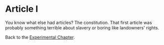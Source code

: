 # Article I

You know what else had articles? The constitution.
That first article was probably something terrible about slavery or boring like landowners' rights.

Back to the [Experimental Chapter](../experiment.md).